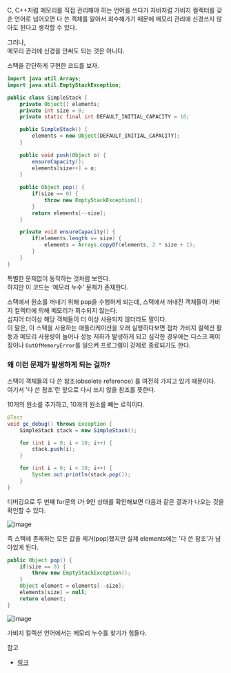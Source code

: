 C, C++처럼 메모리를 직접 관리해야 하는 언어를 쓰다가 자바처럼 가비지 컬렉터를 갖춘 언어로 넘어오면 다 쓴 객체를 알아서 회수해가기 때문에 메모리 관리에 신경쓰지 않아도 된다고 생각할 수 있다.

그러나,<br/>
메모리 관리에 신경을 안써도 되는 것은 아니다.

스택을 간단하게 구현한 코드를 보자.

```java
import java.util.Arrays;
import java.util.EmptyStackException;

public class SimpleStack {
    private Object[] elements;
    private int size = 0;
    private static final int DEFAULT_INITIAL_CAPACITY = 16;

    public SimpleStack() {
        elements = new Object[DEFAULT_INITIAL_CAPACITY];
    }
    
    public void push(Object o) {
        ensureCapacity();
        elements[size++] = o;
    }
    
    public Object pop() {
        if(size == 0) {
            throw new EmptyStackException();
        }
        return elements[--size];
    }

    private void ensureCapacity() {
        if(elements.length == size) {
            elements = Arrays.copyOf(elements, 2 * size + 1);
        }
    }
}
```

특별한 문제없이 동작하는 것처럼 보인다.<br/>
하지만 이 코드는 '메모리 누수' 문제가 존재한다.

스택에서 원소를 꺼내기 위해 pop을 수행하게 되는데, 스택에서 꺼내진 객체들이 가비지 컬렉터에 의해 메모리가 회수되지 않는다.<br/>
심지어 더이상 해당 객체들이 더 이상 사용되지 않더라도 말이다.<br/>
이 말은, 이 스택을 사용하는 애플리케이션을 오래 실행하다보면 점차 가비지 컬렉션 활동과 메모리 사용량이 늘어나 성능 저하가 발생하게 되고 심각한 경우에는 디스크 페이징이나 `OutOfMemoryError`를 일으켜 프로그램이 강제로 종료되기도 한다.

### 왜 이런 문제가 발생하게 되는 걸까?<br/>

스택이 객체들의 다 쓴 참조(obsolete reference) 를 여전히 가지고 있기 때문이다.<br/>
여기서 '다 쓴 참조'란 앞으로 다시 쓰지 않을 참조를 뜻한다.

10개의 원소를 추가하고, 10개의 원소를 빼는 로직이다.
```java
@Test
void gc_debug() throws Exception {
    SimpleStack stack = new SimpleStack();

    for (int i = 0; i < 10; i++) {
        stack.push(i);
    }

    for (int i = 0; i < 10; i++) {
        System.out.println(stack.pop());
    }
}
```

디버깅으로 두 번째 for문의 i가 9인 상태를 확인해보면 다음과 같은 결과가 나오는 것을 확인할 수 있다.

![image](https://user-images.githubusercontent.com/64416833/234566310-f404e5e7-bef3-4e43-a5b5-f47993199d6e.png)

즉 스택에 존재하는 모든 값을 제거(pop)했지만 실제 elements에는 '다 쓴 참조'가 남아있게 된다.


```java
public Object pop() {
    if(size == 0) {
        throw new EmptyStackException();
    }
    Object element = elements[--size];
    elements[size] = null;
    return element;
}
```
![image](https://user-images.githubusercontent.com/64416833/234567265-f9195767-7224-4b71-9203-5589c7076b43.png)



가비지 컬렉션 언어에서는 메모리 누수를 찾기가 힘들다.


참고

- [링크](https://github.com/Meet-Coder-Study/book-effective-java/blob/main/2%EC%9E%A5/7_%EB%8B%A4%20%EC%93%B4%20%EA%B0%9D%EC%B2%B4%20%EC%B0%B8%EC%A1%B0%EB%A5%BC%20%ED%95%B4%EC%A0%9C%ED%95%98%EB%9D%BC_%EA%B9%80%EC%84%B8%EC%9C%A4.md)


